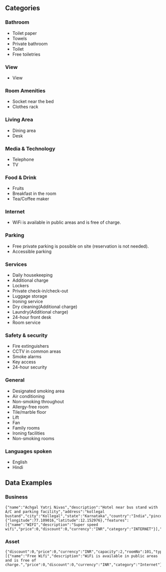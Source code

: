 ## Categories

### Bathroom

- Toilet paper
- Towels
- Private bathroom
- Toilet
- Free toiletries

### View

- View

### Room Amenities

- Socket near the bed
- Clothes rack

### Living Area

- Dining area
- Desk

### Media & Technology

- Telephone
- TV

### Food & Drink

- Fruits
- Breakfast in the room
- Tea/Coffee maker

### Internet

- WiFi is available in public areas and is free of charge.

### Parking

- Free private parking is possible on site (reservation is not needed).
- Accessible parking

### Services

- Daily housekeeping
- Additional charge
- Lockers
- Private check-in/check-out
- Luggage storage
- Ironing service
- Dry cleaning(Additional charge)
- Laundry(Additional charge)
- 24-hour front desk
- Room service

### Safety & security

- Fire extinguishers
- CCTV in common areas
- Smoke alarms
- Key access
- 24-hour security

### General

- Designated smoking area
- Air conditioning
- Non-smoking throughout
- Allergy-free room
- Tile/marble floor
- Lift
- Fan
- Family rooms
- Ironing facilities
- Non-smoking rooms

### Languages spoken

- English
- Hindi

## Data Examples

### Business

```copy
{"name":"Achgal Yatri Nivas","description":"Hotel near bus stand with A/C and parking facility","address":"kollegal bustand","city":"Kollegal","state":"Karnataka","country":"India","pincode":"571440","location":{"longitude":77.109016,"latitude":12.152976},"features":[{"name":"WIFI","description":"Super speed wifi","price":0,"discount":0,"currency":"INR","category":"INTERNET"}],"type":"HOTEL"}
```

### Asset

```
{"discount":0,"price":0,"currency":"INR","capacity":2,"roomNo":101,"type":"ROOM","features":[{"name":"Free Wifi","description":"WiFi is available in public areas and is free of charge.","price":0,"discount":0,"currency":"INR","category":"Internet"}]}
```
